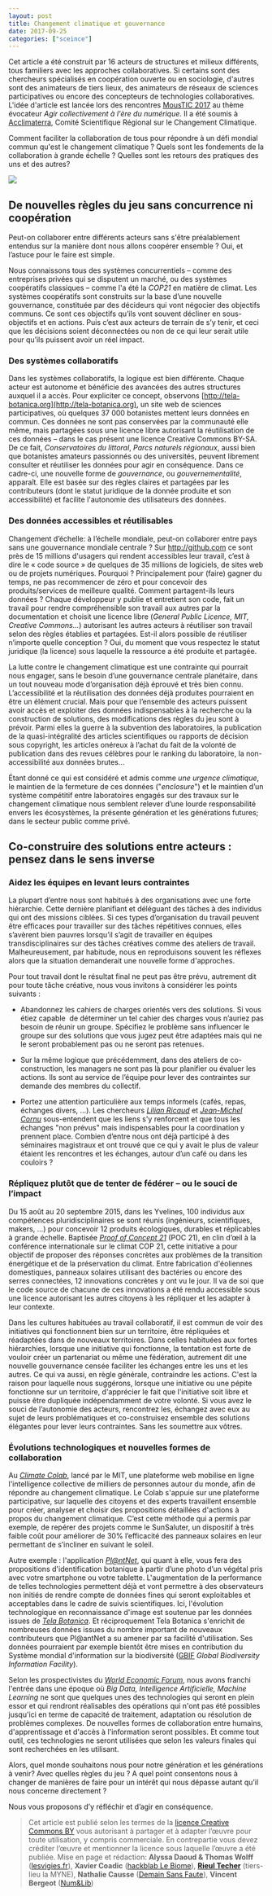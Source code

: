 ```yaml
---
layout: post
title: Changement climatique et gouvernance
date: 2017-09-25
categories: ["sceince"]
---
```


Cet article a été construit par 16 acteurs de structures et milieux différents, tous familiers avec les approches collaboratives. Si certains sont des chercheurs spécialisés en coopération ouverte ou en sociologie, d'autres sont des animateurs de tiers lieux, des animateurs de réseaux de sciences participatives ou encore des concepteurs de technologies collaboratives. L'idée d'article est lancée lors des rencontres [MousTIC 2017](http://moustic.info/2017/wakka.php?wiki=PagePrincipale) au thème évocateur _Agir collectivement à l'ère du numérique_. Il a été soumis à [Acclimaterra](http://www.acclimaterra.fr/), Comité Scientifique Régional sur le Changement Climatique.

Comment faciliter la collaboration de tous pour répondre à un défi mondial commun qu'est le changement climatique ? Quels sont les fondements de la collaboration à grande échelle ? Quelles sont les retours des pratiques des uns et des autres? 

![](https://framapic.org/NBFzwrgH7MLX/8e7dlfLIIyeW)

## De nouvelles règles du jeu sans concurrence ni coopération

Peut-on collaborer entre différents acteurs sans s'être préalablement entendus sur la manière dont nous allons coopérer ensemble ? Oui, et l’astuce pour le faire est simple.

Nous connaissons tous des systèmes concurrentiels – comme des entreprises privées qui se disputent un marché, ou des systèmes coopératifs classiques – comme l'a été la _COP21_ en matière de climat. Les systèmes coopératifs sont construits sur la base d’une nouvelle gouvernance, constituée par des décideurs qui vont négocier des objectifs communs. Ce sont ces objectifs qu’ils vont souvent décliner en sous-objectifs et en actions. Puis c’est aux acteurs de terrain de s’y tenir, et ceci que les décisions soient déconnectées ou non de ce qui leur serait utile pour qu’ils puissent avoir un réel impact.

### Des systèmes collaboratifs

Dans les systèmes collaboratifs, la logique est bien différente. Chaque acteur est autonome et bénéficie des avancées des autres structures auxquel il a accès. Pour expliciter ce concept, observons [http://tela-botanica.org](http://tela-botanica.org), un site web de sciences participatives, où quelques 37 000 botanistes mettent leurs données en commun. Ces données ne sont pas conservées par la communauté elle même, mais partagées sous une licence libre autorisant la réutilisation de ces données – dans le cas présent une licence Creative Commons BY-SA. De ce fait, _Conservatoires du littoral_, _Parcs naturels régionaux_, aussi bien que botanistes amateurs passionnés ou des universités, peuvent librement consulter et réutiliser les données pour agir en conséquence. Dans ce cadre-ci, une nouvelle forme de _gouvernance_, ou _gouvernementalité_, apparaît. Elle est basée sur des règles claires et partagées par les contributeurs (dont le statut juridique de la donnée produite et son accessibilité) et facilite l'autonomie des utilisateurs des données. 

### Des données accessibles et réutilisables

Changement d’échelle: à l’échelle mondiale, peut-on collaborer entre pays sans une gouvernance mondiale centrale ? Sur http://github.com ce sont près de 15 millions d'usagers qui rendent accessibles leur travail, c’est à dire le « code source » de quelques de 35 millions de logiciels, de sites web ou de projets numériques. Pourquoi ? Principalement pour (faire) gagner du temps, ne pas recommencer de zéro et pour concevoir des produits/services de meilleure qualité. Comment partagent-ils leurs données ? Chaque développeur y publie et entretient son code, fait un travail pour rendre compréhensible son travail aux autres par la documentation et choisit une licence libre (_General Public Licence, MIT, Creative Commons..._) autorisant les autres acteurs à réutiliser son travail selon des règles établies et partagées. Est-il alors possible de réutiliser n’importe quelle conception ? Oui, du moment que vous respectez le statut juridique (la licence) sous laquelle la ressource a été produite et partagée. 

La lutte contre le changement climatique est une contrainte qui pourrait nous engager, sans le besoin d’une gouvernance centrale planétaire, dans un tout nouveau mode d’organisation déjà éprouvé et très bien connu. L’accessibilité et la réutilisation des données déjà produites pourraient en être un élément crucial. Mais pour que l’ensemble des acteurs puissent avoir accès et exploiter des données indispensables à la recherche ou la construction de solutions, des modifications des règles du jeu sont à prévoir. Parmi elles la guerre à la subvention des laboratoires, la publication de la quasi-intégralité des articles scientifiques ou rapports de décision sous copyright, les articles onéreux à l’achat du fait de la volonté de publication dans des revues célèbres pour le ranking du laboratoire, la non-accessibilité aux données brutes... 

Étant donné ce qui est considéré et admis comme _une urgence climatique_, le maintien de la fermeture de ces données ("_enclosure_") et le maintien d’un système compétitif entre laboratoires engagés sur des travaux sur le changement climatique nous semblent relever d’une lourde responsabilité envers les écosystèmes, la présente génération et les générations futures; dans le secteur public comme privé. 

## Co-construire des solutions entre acteurs : pensez dans le sens inverse

### Aidez les équipes en levant leurs contraintes

La plupart d’entre nous sont habitués à des organisations avec une forte hiérarchie. Cette dernière planifiant et déléguant des tâches à des individus qui ont des missions ciblées. Si ces types d’organisation du travail peuvent être efficaces pour travailler sur des tâches répétitives connues, elles s’avèrent bien pauvres lorsqu’il s’agit de travailler en équipes transdisciplinaires sur des tâches créatives comme des ateliers de travail. Malheureusement, par habitude, nous en reproduisons souvent les réflexes alors que la situation demanderait une nouvelle forme d'approches. 

Pour tout travail dont le résultat final ne peut pas être prévu, autrement dit pour toute tâche créative, nous vous invitons à considérer les points suivants : 

+ Abandonnez les cahiers de charges orientés vers des solutions. Si vous étiez capable  de déterminer un tel cahier des charges vous n’auriez pas besoin de réunir un groupe. Spécifiez le problème sans influencer le groupe sur des solutions que vous jugez peut être adaptées mais qui ne le seront probablement pas ou ne seront pas retenues.

+ Sur la même logique que précédemment, dans des ateliers de co-construction, les managers ne sont pas là pour planifier ou évaluer les actions. Ils sont au service de l’équipe pour lever des contraintes sur demande des membres du collectif.

+ Portez une attention particulière aux temps informels (cafés, repas, échanges divers, ...). Les chercheurs _[Lilian Ricaud](http://www.lilianricaud.com/travail-en-reseau/)_ et _[Jean-Michel Cornu](https://fr.wikipedia.org/wiki/Jean-Michel_Cornu)_ sous-entendent que les liens s'y renforcent et que tous les échanges "non prévus" mais indispensables pour la coordination y prennent place. Combien d’entre nous ont déjà participé à des séminaires magistraux et ont trouvé que ce qui y avait le plus de valeur étaient les rencontres et les échanges, autour d’un café ou dans les couloirs ? 

### Répliquez plutôt que de tenter de fédérer – ou le souci de l’impact

Du 15 août au 20 septembre 2015, dans les Yvelines, 100 individus aux compétences pluridisciplinaires se sont réunis (ingénieurs, scientifiques, makers, ...) pour concevoir 12 produits écologiques, durables et réplicables à grande échelle. Baptisée _[Proof of Concept 21](http://www.poc21.cc/)_ (POC 21), en clin d’œil à la conférence internationale sur le climat COP 21, cette initiative a pour objectif de proposer des réponses concrètes aux problèmes de la transition énergétique et de la préservation du climat. Entre fabrication d'éoliennes domestiques, panneaux solaires utilisant des bactéries ou encore des serres connectées, 12 innovations concrètes y ont vu le jour. Il va de soi que le code source de chacune de ces innovations a été rendu accessible sous une licence autorisant les autres citoyens à les répliquer et les adapter à leur contexte. 

Dans les cultures habituées au travail collaboratif, il est commun de voir des initiatives qui fonctionnent bien sur un territoire, être répliquées et réadaptées dans de nouveaux territoires. Dans celles habituées aux fortes hiérarchies, lorsque une initiative qui fonctionne, la tentation est forte de vouloir créer un partenariat ou même une fédération, autrement dit une nouvelle gouvernance censée faciliter les échanges entre les uns et les autres. Ce qui va aussi, en règle générale, contraindre les actions. C'est la raison pour laquelle nous suggérons, lorsque une initiative ou une pépite fonctionne sur un territoire, d'apprécier le fait que l'initiative soit libre et puisse être dupliquée indépendamment de votre volonté. Si vous avez le souci de l’autonomie des acteurs, rencontrez les, échangez avec eux au sujet de leurs problématiques et co-construisez ensemble des solutions élégantes pour lever leurs contraintes. Sans les soumettre aux vôtres. 

### Évolutions technologiques et nouvelles formes de collaboration

Au _[Climate Colab](https://climatecolab.org/)_, lancé par le MIT, une plateforme web mobilise en ligne l'intelligence collective de milliers de personnes autour du monde, afin de répondre au changement climatique. Le Colab s'appuie sur une plateforme participative, sur laquelle des citoyens et des experts travaillent ensemble pour créer, analyser et choisir des propositions détaillées d'actions à propos du changement climatique. C’est cette méthode qui a permis par exemple, de repérer des projets comme le SunSaluter, un dispositif à très faible coût pour améliorer de 30% l’efficacité des panneaux solaires en leur permettant de s’incliner en suivant le soleil.

Autre exemple : l'application _[Pl@ntNet](http://identify.plantnet-project.org/)_, qui quant à elle, vous fera des propositions d'identification botanique à partir d’une photo d’un végétal pris avec votre smartphone ou votre tablette. L'augmentation de la performance de telles technologies permettent déjà et vont permettre à des observateurs non initiés de rendre compte de données fines qui seront exploitables et acceptables dans le cadre de suivis scientifiques. Ici, l'évolution technologique en reconnaissance d'image est soutenue par les données issues de _[Tela Botanica](http://www.tela-botanica.org/actu/)_. Et réciproquement Tela Botanica s'enrichit de nombreuses données issues du nombre important de nouveaux contributeurs que Pl@antNet a su amener par sa facilité d'utilisation. Ses données pourraient par exemple bientôt être mises en contribution du Système mondial d'information sur la biodiversité ([GBIF](https://fr.wikipedia.org/wiki/Global_Biodiversity_Information_Facility) _Global Biodiversity Information Facility_). 

Selon les prospectivistes du _[World Economic Forum](https://www.weforum.org/)_, nous avons franchi l'entrée dans une époque où _Big Data, Intelligence Artificielle, Machine Learning_ ne sont que quelques unes des technologies qui seront en plein essor et qui rendront réalisables des opérations qui n'ont pas été possibles jusqu'ici en terme de capacité de traitement, adaptation ou résolution de problèmes complexes. De nouvelles formes de collaboration entre humains, d'apprentissage et d'accès à l'information seront possibles. Et comme tout outil, ces technologies ne seront utilisées que selon les valeurs finales qui sont recherchées en les utilisant.

Alors, quel monde souhaitons nous pour notre génération et les générations à venir? Avec quelles règles du jeu ? A quel point consentons nous à changer de manières de faire pour un intérêt qui nous dépasse autant qu’il nous concerne directement ? 

Nous vous proposons d’y réfléchir et d’agir en conséquence. 

 > Cet article est publié selon les termes de la [licence Creative Commons BY](https://creativecommons.org/licenses/by/2.0/fr/) vous autorisant à partager et à adapter l’œuvre pour toute utilisation, y compris commerciale. En contrepartie vous devez créditer l’œuvre et mentionner la licence sous laquelle l’œuvre a été publiée. Mise en page et rédaction: **Alyssa Daoud & Thomas Wolff** ([lesvigies.fr](http://lesvigies.fr/)), **Xavier Coadic** ([hackblab Le Biome](https://lebiome.github.io/)), **[Rieul Techer](https://twitter.com/ryu5t)** (tiers-lieu la MYNE), **Nathalie Causse** ([Demain Sans Faute](http://demainsansfaute.org/)), **Vincent Bergeot** ([Num&Lib](http://numetlib.fr/))

